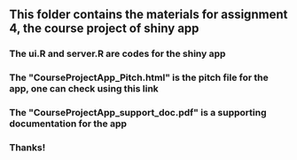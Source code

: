 ## This folder contains the materials for assignment 4, the course project of shiny app

### The ui.R and server.R are codes for the shiny app

### The "CourseProjectApp_Pitch.html" is the pitch file for the app, one can check using this link

### The "CourseProjectApp_support_doc.pdf" is a supporting documentation for the app

### Thanks!
